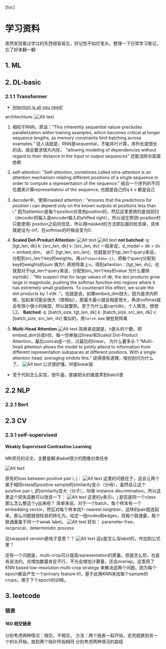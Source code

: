 [toc]

# 学习资料
突然发现看过学过的东西很容易忘，好记性不如烂笔头，整理一下日常学习笔记，忘了好来翻一翻

## 1. ML

## 2. DL-basic

### 2.1.1 Transformer

* [Attention is all you need! ](https://arxiv.org/pdf/1706.03762.pdf)

architechture:
![Alt text](/figs/transformer.png)

1. 相较于RNN，原话：“This inherently sequential nature precludes parallelization within training examples, which becomes critical at longer sequence lengths, as memory constraints limit batching across examples.” 说人话就是，RNN是sequential，不能并行计算，序列长度很长的话，就会要求很大内存。
“allowing modeling of dependencies without regard to their distance in the input or output sequences” 还能消除长距离依赖

2. self-attention: "Self-attention, sometimes called intra-attention is an attention mechanism relating different positions of a single sequence in order to compute a representation of the sequence."  结合一个序列的不同位置来计算representation of the sequence, 也就是自己的q k v 都是自己

3. decoder中，使用masked attention：“ensures that the predictions for position i can depend only on the known outputs at positions less than i.” 因为attention是每个position对其他position的，然后这里使用的是自回归（decoder的输入是encoder输入的shifted right），所以说在预测i position时 只能使用i position之前的信息，所以用masked的方法把后面的给去掉，具体就是设为-inf，在softmax的时候会变为0.

4. **Scaled Dot-Product Attention**:
![Alt text](figs/Scaled_Dot-Product_Attention.png)
![Alt text](figs/Attention_formular.png)
**not batched**:
q: [tgt_len, dk]
k: [src_len, dk]
v: [src_len, dv]
一般来说，d_model = dk = dv = embed_dim，
qkT: [tgt_len, src_len]，也就是对于tgt_len个query来说，分配到src_len个key的weights。再```softmax(dim=-1)```，把每个query分配到key的weights的sum 搞为1.
再矩阵乘上v，得到attention：[tgt_len, dv]，也就是对于tgt_len个query来说，分配到src_len个key的value
为什么要除sqrt(dk)：“We suspect that for large values of dk, the dot products grow large in magnitude, pushing the softmax function into regions where it has extremely small gradients. To counteract this effect, we scale the dot products by 1 √dk .”。也就是说，如果embed_dim很大，因为是求内积嘛，加起来可能会很大（很相似），那最大最小就会相差很大，再进softmax就会有很小很小的梯度，所以就要除。至于为什么是sqrt(dk)，个人猜测，想想L2。
**Batched**:
q: [batch_size, tgt_len, dk]
k: [batch_size, src_len, dk]
v: [batch_size, src_len, dv]
类似的，用```torch.bmm``` 做批矩阵乘

5. **Multi-Head Attention**
![Alt text](figs/Multi-Head_Attention.png)
简单来说就是，h是头的个数，把embed_dim分成h份，每一份单独过linear和Scaled Dot-Product Attention，最后concat成一份，过最后的linear。
为什么要多头？“Multi-head attention allows the model to jointly attend to information from different representation subspaces at different positions. With a single attention head, averaging inhibits this.” 说得很有道理，咱也别问为什么了。
![Alt text](figs/Multihead_attention_formular.png)
公式很好懂。W是linear层
* 至于代码怎么实现，很牛逼，直接把头的维度弄到batch里


## 2.2 NLP

### 2.2.1 Bert

## 2.3 CV

### 2.3.1 self-supervised

#### Weakly Supervised Contrastive Learning
MK师兄的论文，主要是解决label很少的图像分类任务

![Alt text](figs/WCL_framework.png)

原有的loss between positive pair i, j：
![Alt text](figs/NCE_loss_original.png)
这里的问题在于，这会让两个属于相同class的positive sample的similarity变小（分母），虽然会让这个positive pair i, j的similarity变大（分子），叫做 instance discrimination。所以这里这个损失函数可以改良一下：
![Alt text](figs/NCE_loss_improved.png)
这里的y表示i，j 是否是同一个class
那么怎么整这个y出来呢？
简单来说，对于一个batch，每个样本有一个embedding vector，然后对每个样本找1- nearest neighbor，这样的pair就连起来。那么问题就很轻易的转化为，给定一组nodes和edges，找每个联通量，每个联通量属于同一个weak label。
![Alt text](figs/WCL_WL_generation.png)
好处： parameter-free，reciprocal，deterministic process

这swapped version是啥子意思？？
![Alt text](figs/Swap_loss.png)
这y是怎么当label的，咋加到公式里？

还有一个问题是，multi-crop可以提高representation的质量。但是怎么剪，也是有说法的。光增加数量肯定不行，不光会增加计算量，还会overlap。这里用了KNN based low-resolution multi-crop strategy 来解决这两个问题。因为每个epoch都会产生一个primary feature h1，基于此用KNN来找每个sample的crops，用于下个epoch的训练。













## 3. leetcode

### 链表

#### 160 相交链表
分别考虑两种情况：相交，不相交。
方法：两个链表一起开始，走完就换到另一个的头开始。直到两个指针所指相同
分别考虑两种情况的路程